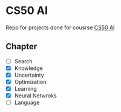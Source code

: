 # CS50 AI
Repo for projects done for cousrse [CS50 AI](https://cs50.harvard.edu/ai/2024/)

## Chapter
- [ ] Search
- [x] Knowledge
- [x] Uncertainty
- [x] Optimization
- [x] Learning
- [x] Neural Netwroks
- [ ] Language
